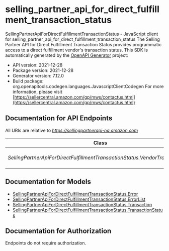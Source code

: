 # selling_partner_api_for_direct_fulfillment_transaction_status

SellingPartnerApiForDirectFulfillmentTransactionStatus - JavaScript client for selling_partner_api_for_direct_fulfillment_transaction_status
The Selling Partner API for Direct Fulfillment Transaction Status provides programmatic access to a direct fulfillment vendor's transaction status.
This SDK is automatically generated by the [OpenAPI Generator](https://openapi-generator.tech) project:

- API version: 2021-12-28
- Package version: 2021-12-28
- Generator version: 7.12.0
- Build package: org.openapitools.codegen.languages.JavascriptClientCodegen
For more information, please visit [https://sellercentral.amazon.com/gp/mws/contactus.html](https://sellercentral.amazon.com/gp/mws/contactus.html)

## Documentation for API Endpoints

All URIs are relative to *https://sellingpartnerapi-na.amazon.com*

Class | Method | HTTP request | Description
------------ | ------------- | ------------- | -------------
*SellingPartnerApiForDirectFulfillmentTransactionStatus.VendorTransactionApi* | [**getTransactionStatus**](docs/VendorTransactionApi.md#getTransactionStatus) | **GET** /vendor/directFulfillment/transactions/2021-12-28/transactions/{transactionId} | 


## Documentation for Models

 - [SellingPartnerApiForDirectFulfillmentTransactionStatus.Error](docs/Error.md)
 - [SellingPartnerApiForDirectFulfillmentTransactionStatus.ErrorList](docs/ErrorList.md)
 - [SellingPartnerApiForDirectFulfillmentTransactionStatus.Transaction](docs/Transaction.md)
 - [SellingPartnerApiForDirectFulfillmentTransactionStatus.TransactionStatus](docs/TransactionStatus.md)


## Documentation for Authorization

Endpoints do not require authorization.

